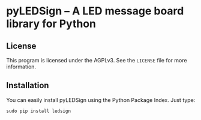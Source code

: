 pyLEDSign – A LED message board library for Python
==================================================

License
-------
This program is licensed under the AGPLv3. See the `LICENSE` file for more information.

Installation
------------
You can easily install pyLEDSign using the Python Package Index. Just type:

	sudo pip install ledsign